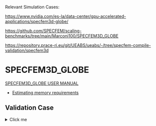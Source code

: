 
Relevant Simulation Cases:

https://www.nvidia.com/es-la/data-center/gpu-accelerated-applications/specfem3d-globe/

https://github.com/SPECFEM/scaling-benchmarks/tree/main/Marconi100/SPECFEM3D_GLOBE

https://repository.prace-ri.eu/git/UEABS/ueabs/-/tree/specfem-compile-validation/specfem3d




# SPECFEM3D_GLOBE 

[SPECFEM3D_GLOBE USER MANUAL](https://specfem3d-globe.readthedocs.io/en/latest/)

- [Estimating memory requirements](https://specfem3d-globe.readthedocs.io/en/latest/03_running_the_mesher/#:~:text=local%20mesh%20files.-,Memory%20requirements,-The%20SPECFEM3D_GLOBE%20memory)

## Validation Case 

<details>
  <summary>Click me</summary>

### Some example

- Some description about the example. The example will be used as a validation test of the installation by comparing ...

#### Leonardo 

<details>
  <summary>Click me</summary>

**Baremetal**

```shell
reframe \
    -C power-capping/configuration/leonardo.py \
    -c power-capping/applications/specfem3d_globe/specfem3d_globe.py \
    --prefix $SCRATCH/REFRAME-TEST \
    --keep-stage-files \
    --dont-restage \
    --performance-report \
    -J qos=normal \
    -J account=cin_staff \
    -p default \
    -M gcc:gcc/12.2.0 \
    -M openmpi:openmpi/4.1.6--gcc--12.2.0 \
    -M cuda:cuda/12.1 \
    -lC
```

```
 reframe     -C power-capping/configuration/leonardo.py     -c power-capping/applications/specfem3d_globe/specfem3d_globe.py     --prefix $SCRATCH/REFRAME-TEST     --keep-stage-files     --dont-restage     --performance-report     -J qos=normal     -J account=cin_staff      -p default --dry-run
```

**Container**


#### Thea 

**Baremetal**

```shell

```shell
reframe \
    -C power-capping/configuration/leonardo.py \
    -c power-capping/applications/specfem3d_globe/specfem3d_globe.py \
    --prefix $SCRATCH/REFRAME-TEST \
    --keep-stage-files \
    --dont-restage \
    --performance-report \
    -J qos=normal \
    -J account=cin_staff \
    -p default \
    -M gcc:gcc/12.3.0-gcc-11.4.1-f7guf3f \
    -M openmpi:openmpi/4.1.6-gcc-12.3.0-wftkmyd \
    -M cuda:cuda/12.3.0-gcc-12.3.0-b2avf4v \
    -lC
```